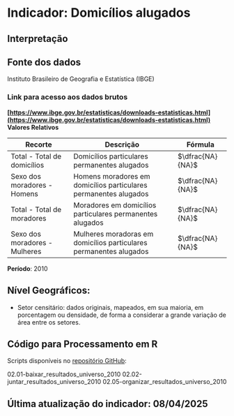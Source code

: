 # Indicador: Domicílios alugados

## Interpretação


## Fonte dos dados
Instituto Brasileiro de Geografia e Estatística (IBGE)

### Link para acesso aos dados brutos
**[https://www.ibge.gov.br/estatisticas/downloads-estatisticas.html](https://www.ibge.gov.br/estatisticas/downloads-estatisticas.html)**
**Valores Relativos**

|Recorte|Descrição  |Fórmula
|--|--|--|
|Total - Total de domicílios|Domicílios particulares permanentes alugados|$\dfrac{NA}{NA}$|
|Sexo dos moradores - Homens|Homens moradores em domicílios particulares permanentes alugados|$\dfrac{NA}{NA}$|
|Total - Total de moradores|Moradores em domicílios particulares permanentes alugados|$\dfrac{NA}{NA}$|
|Sexo dos moradores - Mulheres|Mulheres moradoras em domicílios particulares permanentes alugados|$\dfrac{NA}{NA}$|


**Período**: 2010

## Nível Geográficos:

 - Setor censitário: dados originais, mapeados, em sua maioria, em porcentagem ou densidade, de forma a considerar a grande variação de área entre os setores.

## Código para Processamento em R
Scripts disponíveis no [repositório GitHub](https://github.com/cem-usp/georedus):

02.01-baixar_resultados_universo_2010
02.02-juntar_resultados_universo_2010
02.05-organizar_resultados_universo_2010

## Última atualização do indicador: 08/04/2025
